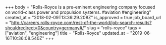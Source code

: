 +++
body = "Rolls-Royce is a pre-eminent engineering company focused on world-class power and propulsion systems. #aviation #engineering"
created_at = "2018-02-09T13:36:29.208Z"
is_approved = true
job_board_url = "http://careers.rolls-royce.com/rest-of-the-world/job-search-results?shouldredirect=0&country=germany#/"
slug = "rolls-royce"
tags = ["aviation", "engineering"]
title = "Rolls-Royce"
updated_at = "2019-06-16T10:36:08.540Z"
+++
